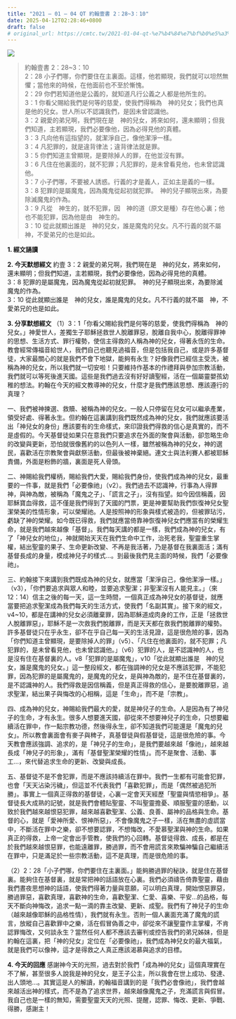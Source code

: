 ```yaml
---
title: "2021 – 01 – 04 QT 約翰壹書 2：28~3：10"
date: 2025-04-12T02:28:46+0800
draft: false
# original_url: https://cmtc.tw/2021-01-04-qt-%e7%b4%84%e7%bf%b0%e5%a3%b9%e6%9b%b8-2%ef%bc%9a283%ef%bc%9a10
---
```


![](/images/qt.jpg)
> 約翰壹書 2：28\~3：10  
> 2：28 小子們哪，你們要住在主裏面。這樣，他若顯現，我們就可以坦然無懼；當他來的時候，在他面前也不至於慚愧。  
> 2：29 你們若知道他是公義的，就知道凡行公義之人都是他所生的。  
> 3：1 你看父賜給我們是何等的慈愛，使我們得稱為　神的兒女；我們也真是他的兒女。世人所以不認識我們，是因未曾認識他。  
> 3：2 親愛的弟兄啊，我們現在是　神的兒女，將來如何，還未顯明；但我們知道，主若顯現，我們必要像他，因為必得見他的真體。  
> 3：3 凡向他有這指望的，就潔淨自己，像他潔淨一樣。  
> 3：4 凡犯罪的，就是違背律法；違背律法就是罪。  
> 3：5 你們知道主曾顯現，是要除掉人的罪，在他並沒有罪。  
> 3：6 凡住在他裏面的，就不犯罪；凡犯罪的，是未曾看見他，也未曾認識他。  
> 3：7 小子們哪，不要被人誘惑。行義的才是義人，正如主是義的一樣。  
> 3：8 犯罪的是屬魔鬼，因為魔鬼從起初就犯罪。　神的兒子顯現出來，為要除滅魔鬼的作為。  
> 3：9 凡從　神生的，就不犯罪，因　神的道（原文是種）存在他心裏；他也不能犯罪，因為他是由　神生的。  
> 3：10 從此就顯出誰是　神的兒女，誰是魔鬼的兒女。凡不行義的就不屬　神，不愛弟兄的也是如此。

**1. 經文誦讀**

**2.  今天默想經文**
約壹 3：2 親愛的弟兄啊，我們現在是　神的兒女，將來如何，還未顯明；但我們知道，主若顯現，我們必要像他，因為必得見他的真體。  
3：8 犯罪的是屬魔鬼，因為魔鬼從起初就犯罪。　神的兒子顯現出來，為要除滅魔鬼的作為。  
3：10 從此就顯出誰是　神的兒女，誰是魔鬼的兒女。凡不行義的就不屬　神，不愛弟兄的也是如此。

**3. 分享默想經文**
（1）3：1「你看父賜給我們是何等的慈愛，使我們得稱為　神的兒女。」神愛世人，差獨生子耶穌拯救世人脫離罪惡，脫離自我中心，脫離得罪神的思想、生活方式、罪行權勢，使信主得救的人稱為神的兒女，得著永恆的生命。教會經常傳福音給世人，我們自己也聽見過福音，但是包括我自己，或是許多基督徒，大家最關心的就是我們不會下地獄，能夠有永生？好像我們已經信主受洗，被稱為神的兒女，所以我們就一切安啦！只要維持作基本的作禮拜與參加宗教活動，我們就可以等死後進天國。這些是我們過去沒有好好讀聖經，活在一個屬靈嬰孩幼稚的想法。約翰在今天的經文教導神的兒女，什麼才是我們應該思想、應該遵行的真理？

一、我們被神揀選、救贖、被稱為神的兒女。一般人只停留在兒女可以繼承產業，領受好處、得著永生。但約翰在這裏講到我們既然成為神的兒女，我們就應該要活出「神兒女的身份」應該要有的生命樣式，來印證我們得救的信心是真實的，而不是虛假的。今天基督徒如果只在意我們只要追求在外面的聚會與活動，卻忽略生命的改變與更新，恐怕就很像舊約的以色列人一樣，雖然被稱為神的兒女，神的選民，喜歡活在宗教聚會與獻祭活動，但最後被神棄絕。連文士與法利賽人都被耶穌責備，外面是粉飾的牆，裏面是死人骨頭。

二、神賜給我們權柄，賜給我們大愛，賜給我們身份，使我們成為神的兒女，最重要的一件事，就是我們「必要像祂」（v2）。我們過去不認識神，行事為人得罪神，與神為敵，被稱為「魔鬼之子」、「謊言之子」，沒有指望。如今因信稱義，因耶穌寶血得救，這不僅是我們得到了天國的門票，更是神要幫助我們恢復神兒女聖潔榮美的性情形象，可以榮耀祂。人是按照神的形象與樣式被造的，但被罪玷污，虧缺了神的榮耀。如今既已得救，我們就應當倚靠神恢復神兒女們應當有的榮耀生命，就是我們越來越像「基督」。我們每天講的都是一樣，我們成為神的兒女，有了「神兒女的地位」，神就開始天天在我們生命中工作，治死老我，聖靈重生掌權，結出聖靈的果子、生命更新改變、不再是我活著，乃是基督在我裏面活；滿有基督長成的身量，模成神兒子的樣式…。到最後我們見主面的時候，我們「必要像祂」。

三、約翰接下來講到我們既成為神的兒女，就應當「潔淨自己，像他潔淨一樣。」（v3），「你們要追求與眾人和睦，並要追求聖潔；非聖潔沒有人能見主。」（來12：14）信主之後的每一天，這一生時間，一個真正成為神兒女的基督徒，就應當要把追求聖潔成為我們每天的生活方式，使我們「名副其實」。接下來的經文，v4\~10，都是在講神的兒女必須離棄罪，因為耶穌道成肉身的工作，正是「拯救世人脫離罪惡」，耶穌不是一次救我們脫離罪，而是天天都在救我們脫離罪的權勢。許多基督徒只在乎永生，卻不在乎自己每一天的生活見證，這是很危險的事，因為「你們知道主曾顯現，是要除掉人的罪」（v5）、「凡住在他裏面的，就不犯罪；凡犯罪的，是未曾看見他，也未曾認識他。」（v6）犯罪的人，是不認識神的人，也是沒有住在基督裏的人。v8「犯罪的是屬魔鬼」，v10「從此就顯出誰是　神的兒女，誰是魔鬼的兒女。」這一整段經文，都在強調神的兒女是不應該犯罪，不能犯罪，因為犯罪的是屬魔鬼的，是魔鬼的兒女，是與神為敵的，是不住在基督裏的，是不認識神的人。我們得救是因信稱義，但是真正得救的信心，是要脫離罪惡，追求聖潔，結出果子與悔改的心相稱，這是「生命」，而不是「宗教」。

四、成為神的兒女，神賜給我們最大的愛，就是神兒子的生命。人是因為有了神兒子的生命，才有永生。很多人想要進天國，卻從來不想要神兒子的生命，只想要繼續活在罪中，作一點宗教功德，然後得永生，卻不知道我們可能還是「魔鬼的兒女」。所以教會裏面會有麥子與稗子，真基督徒與假基督徒，這是很危險的事。今天教會應該強調、追求的，是「神兒子的生命」，是我們要越來越「像祂」，越來越長成「神兒子的形象」，滿有「基督聖潔榮耀的性情」。而不是聚會、活動、事工…，來代替追求生命的更新、改變與成長。

五、基督徒不是不會犯罪，而是不應該持續活在罪中。我們一生都有可能會犯罪，也會「天天沾染污穢」，但這並不代表我們「喜歡犯罪」，而是「偶然被過犯所勝」。事實上一個真正得救的基督徒，心裏一定會天天經歷「聖靈與情慾相爭」。基督徒長大成熟的記號，就是我們會體貼聖靈、不叫聖靈擔憂、順服聖靈的感動，以致於我們越來越恨惡犯罪，越來越喜歡聖潔、公義、良善、屬神的品格與生命。基督的心，就是「愛神所愛、恨神所惡」，不會像魔鬼之子一樣，活在無盡的虛謊當中，不斷活在罪中之樂，卻不想要認罪，不想悔改，不愛慕聖潔與神的生命。如果真正的得救，上帝一定會出手管教，使我們的心回轉。基督徒得救、成長，都是在於我們越來越恨惡罪，也能遠離罪，勝過罪，而不會用謊言來欺騙神騙自己繼續活在罪中，只是滿足於一些宗教活動，這不是真理，而是很危險的事。

（2）2：28「小子們哪，你們要住在主裏面。」能夠勝過罪的秘訣，就是住在基督裏。能夠住在基督裏，就是常把神的話語放在心裏。我們必須禱告倚靠聖靈，藉由我們晝夜思想神的話語，使我們得著力量與意願，可以明白真理，開始恨惡罪惡，勝過罪惡，喜歡真理，喜歡神的生命，喜歡聖潔、仁愛、喜樂、平安…的品格，每天不斷向神悔改，追求一點一滴的靠主改變、更新、成聖。我們有了神兒子的生命（越來越像耶穌的品格性情），我們就有永生。否則一個人裏面充滿了魔鬼的謊言，放縱自己喜歡罪中之樂，活在假冒偽善之中，卻從來不讓聖靈作主掌權，不肯認罪悔改，又何談永生？當然任何人都不應該去審判或控告我們的弟兄姊妹，但是約翰在這裏，把「神的兒女」定位在「必要像祂」，我們成為神兒女的最大福氣，就是我們可以像神，這才是得救之人真正應該渴慕與追求的目標。

**4. 今天的回應**
感謝神今天的光照，過去對於我們「成為神的兒女」這個真理實在不了解，甚至很多人說我是神的兒女，是王子公主，所以我會在世上成功、發達、出人頭地…。其實這是人的解讀，約翰福音講到的是「我們必會像祂」，我們會越來越活出神的樣式，而不是為了追求世界，越來越像魔鬼之子，充滿謊言與假冒。我自己也是一樣的無知，需要聖靈天天的光照、提醒，認罪、悔改、更新、爭戰、得勝，感謝主！
